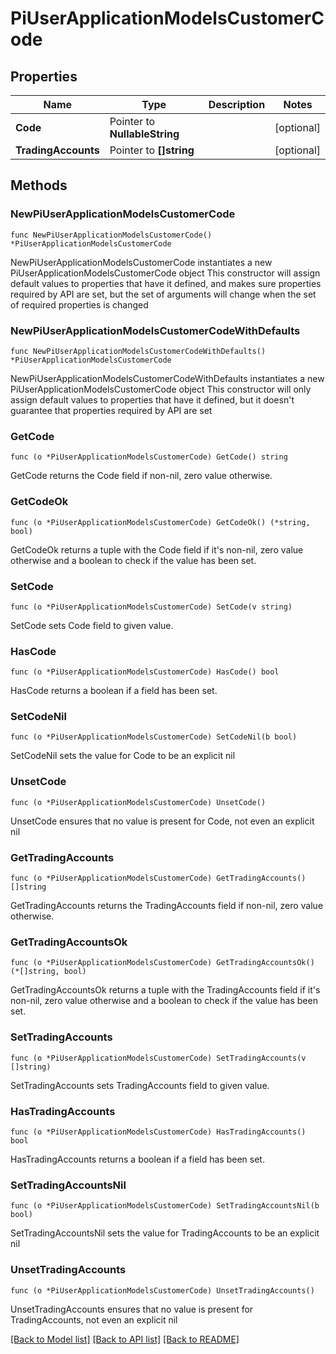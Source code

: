 # PiUserApplicationModelsCustomerCode

## Properties

Name | Type | Description | Notes
------------ | ------------- | ------------- | -------------
**Code** | Pointer to **NullableString** |  | [optional] 
**TradingAccounts** | Pointer to **[]string** |  | [optional] 

## Methods

### NewPiUserApplicationModelsCustomerCode

`func NewPiUserApplicationModelsCustomerCode() *PiUserApplicationModelsCustomerCode`

NewPiUserApplicationModelsCustomerCode instantiates a new PiUserApplicationModelsCustomerCode object
This constructor will assign default values to properties that have it defined,
and makes sure properties required by API are set, but the set of arguments
will change when the set of required properties is changed

### NewPiUserApplicationModelsCustomerCodeWithDefaults

`func NewPiUserApplicationModelsCustomerCodeWithDefaults() *PiUserApplicationModelsCustomerCode`

NewPiUserApplicationModelsCustomerCodeWithDefaults instantiates a new PiUserApplicationModelsCustomerCode object
This constructor will only assign default values to properties that have it defined,
but it doesn't guarantee that properties required by API are set

### GetCode

`func (o *PiUserApplicationModelsCustomerCode) GetCode() string`

GetCode returns the Code field if non-nil, zero value otherwise.

### GetCodeOk

`func (o *PiUserApplicationModelsCustomerCode) GetCodeOk() (*string, bool)`

GetCodeOk returns a tuple with the Code field if it's non-nil, zero value otherwise
and a boolean to check if the value has been set.

### SetCode

`func (o *PiUserApplicationModelsCustomerCode) SetCode(v string)`

SetCode sets Code field to given value.

### HasCode

`func (o *PiUserApplicationModelsCustomerCode) HasCode() bool`

HasCode returns a boolean if a field has been set.

### SetCodeNil

`func (o *PiUserApplicationModelsCustomerCode) SetCodeNil(b bool)`

 SetCodeNil sets the value for Code to be an explicit nil

### UnsetCode
`func (o *PiUserApplicationModelsCustomerCode) UnsetCode()`

UnsetCode ensures that no value is present for Code, not even an explicit nil
### GetTradingAccounts

`func (o *PiUserApplicationModelsCustomerCode) GetTradingAccounts() []string`

GetTradingAccounts returns the TradingAccounts field if non-nil, zero value otherwise.

### GetTradingAccountsOk

`func (o *PiUserApplicationModelsCustomerCode) GetTradingAccountsOk() (*[]string, bool)`

GetTradingAccountsOk returns a tuple with the TradingAccounts field if it's non-nil, zero value otherwise
and a boolean to check if the value has been set.

### SetTradingAccounts

`func (o *PiUserApplicationModelsCustomerCode) SetTradingAccounts(v []string)`

SetTradingAccounts sets TradingAccounts field to given value.

### HasTradingAccounts

`func (o *PiUserApplicationModelsCustomerCode) HasTradingAccounts() bool`

HasTradingAccounts returns a boolean if a field has been set.

### SetTradingAccountsNil

`func (o *PiUserApplicationModelsCustomerCode) SetTradingAccountsNil(b bool)`

 SetTradingAccountsNil sets the value for TradingAccounts to be an explicit nil

### UnsetTradingAccounts
`func (o *PiUserApplicationModelsCustomerCode) UnsetTradingAccounts()`

UnsetTradingAccounts ensures that no value is present for TradingAccounts, not even an explicit nil

[[Back to Model list]](../README.md#documentation-for-models) [[Back to API list]](../README.md#documentation-for-api-endpoints) [[Back to README]](../README.md)


